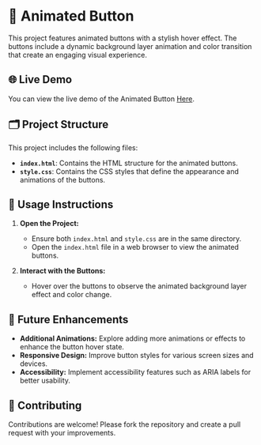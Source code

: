 # 🎨 Animated Button

This project features animated buttons with a stylish hover effect. The buttons include a dynamic background layer animation and color transition that create an engaging visual experience.

## 🌐 Live Demo

You can view the live demo of the Animated Button [Here](https://66c0a8c4c248988cd3946dc5--dinesh-animated-buttons.netlify.app/).

## 🗂 Project Structure

This project includes the following files:

- **`index.html`**: Contains the HTML structure for the animated buttons.
- **`style.css`**: Contains the CSS styles that define the appearance and animations of the buttons.

## 🚀 Usage Instructions

1. **Open the Project:**
   - Ensure both `index.html` and `style.css` are in the same directory.
   - Open the `index.html` file in a web browser to view the animated buttons.

2. **Interact with the Buttons:**
   - Hover over the buttons to observe the animated background layer effect and color change.

## 🔧 Future Enhancements

- **Additional Animations:** Explore adding more animations or effects to enhance the button hover state.
- **Responsive Design:** Improve button styles for various screen sizes and devices.
- **Accessibility:** Implement accessibility features such as ARIA labels for better usability.

## 🤝 Contributing

Contributions are welcome! Please fork the repository and create a pull request with your improvements.
